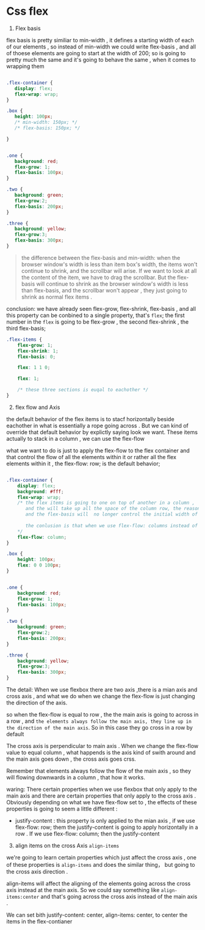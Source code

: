  # Css flex

 1. Flex basis

 flex basis is pretty similiar to min-width , it defines a starting width of each of our elements , so instead of min-width we could write flex-basis , and all of thoese elements are going to start at the width of 200; so is going to pretty much the same and it's going to behave the same , when it comes to wrapping them 

 ```css

.flex-container {
    display: flex;
    flex-wrap: wrap;
}

.box {
    height: 100px;
    /* min-width: 150px; */
    /* flex-basis: 150px; */

}


.one {
    background: red;
    flex-grow: 1;
    flex-basis: 100px;
}

.two {
    background: green;
    flex-grow:2;
    flex-basis: 200px;
}

.three {
    background: yellow;
    flex-grow:3;
    flex-basis: 300px;
}


```

> the difference between the flex-basis and min-width: when the browser window's width is less than item box's width, the items won't continue to shrink, and the scrollbar will arise. If we want to look at all the content of the item, we have to drag the scrollbar.   But the flex-basis will continue to shrink as the browser window's width is less than flex-basis, and the scrollbar won't appear , they just going to shrink as normal flex items .


conclusion: we have already seen flex-grow, flex-shrink, flex-basis , and all this property can be conbined to a single property, that's `flex`; the first number in the `flex` is going to be flex-grow , the second flex-shrink , the third flex-basis;

```css
.flex-items {
    flex-grow: 1;
    flex-shrink: 1;
    flex-basis: 0;

    flex: 1 1 0;

    flex: 1;

    /* these three sections is euqal to eachother */
}

```

2. flex flow and Axis

the default behavior of the flex items is to stacf horizontally beside eachother in what is essentially a rope going across . But we can kind of override that default behavior by explictly saying look we want.  These items  actually to stack in a column , we can use the flex-flow 

what we want to do is just to apply the flex-flow to the flex container and that control the flow of all the elements within it or rather all the flex elements within it , the flex-flow: row; is the default behavior;

```css

.flex-container {
    display: flex;
    background: #fff;
    flex-wrap: wrap; 
    /* the flex items is going to one on top of another in a column , 
       and the will take up all the space of the column row, the reason is that the flex-items is all block elements , they're going to take up 100% width of their parent element by default .
       and the flex-basis will  no longer control the initial width of the elements, because they're not going to in a row across ;
       
       the conlusion is that when we use flex-flow: columns instead of flex-flow: row; the flex-basis won't take any effect;
    */
    flex-flow: column; 
}

.box {
    height: 100px;
    flex: 0 0 100px;
}


.one {
    background: red;
    flex-grow: 1;
    flex-basis: 100px;
}

.two {
    background: green;
    flex-grow:2;
    flex-basis: 200px;
}

.three {
    background: yellow;
    flex-grow:3;
    flex-basis: 300px;
}


```

The detail: When we use flexbox there are two axis ,there is a mian axis and cross axis , and what we do when we change the flex-flow  is just changing the direction of the axis.

so when the flex-flow is equal to row , the the main axis is going to across in a row , and `the elements always follow the main axis, they line up in the direction of the main axis`. So in this case they go cross in a row by default 

The cross axis is perpendicular to main axis . When we change the flex-flow value to equal column , what happends is the axis kind of swith around and the main axis goes down , the cross axis goes crss.

Remember that elements always follow the flow of the main axis , so they will flowing downwards in a column , that how it works.

waring: There certain properties when we use flexbox that only apply to the main axis and there are certain properties that only apply to the cross axis . Obviously depending on what we have flex-flow set to , the effects of these properties is going to seem a little different :

* justify-content : this property is only applied to the mian axis , if we use flex-flow: row; them the justify-content is going to apply horizontally in a row . If we use flex-flow: column; then the justify-content 


3. align items on the cross Axis `align-items`

we're going to learn certain properties which just affect the cross axis , one of these properties is `align-items` and does the similar thing， but going to the cross axis direction .

align-items will affect the aligning of the elements going across the cross axis instead at the main axis. So we could say something like `align-items:center` and that's going across the cross axis instead of the main axis .

We can set bith justify-content: center, align-items: center, to center the items in the flex-contianer


